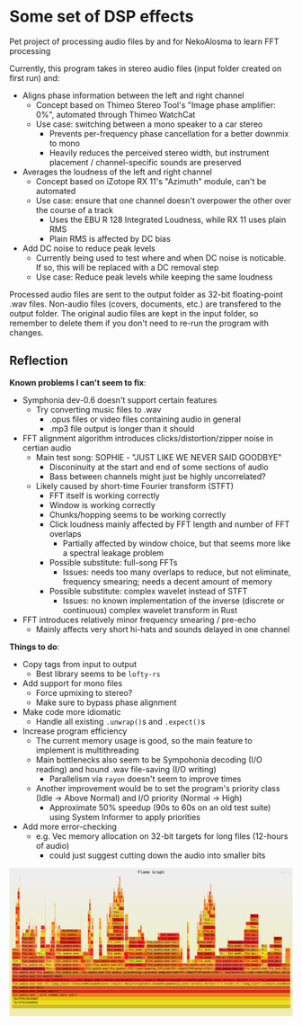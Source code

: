# Some set of DSP effects
Pet project of processing audio files by and for NekoAlosma to learn FFT processing

Currently, this program takes in stereo audio files (input folder created on first run) and:
* Aligns phase information between the left and right channel
  * Concept based on Thimeo Stereo Tool's "Image phase amplifier: 0%", automated through Thimeo WatchCat
  * Use case: switching between a mono speaker to a car stereo
    * Prevents per-frequency phase cancellation for a better downmix to mono
    * Heavily reduces the perceived stereo width, but instrument placement / channel-specific sounds are preserved
* Averages the loudness of the left and right channel
  * Concept based on iZotope RX 11's "Azimuth" module, can't be automated
  * Use case: ensure that one channel doesn't overpower the other over the course of a track
    * Uses the EBU R 128 Integrated Loudness, while RX 11 uses plain RMS
    * Plain RMS is affected by DC bias
* Add DC noise to reduce peak levels
  * Currently being used to test where and when DC noise is noticable. If so, this will be replaced with a DC removal step
  * Use case: Reduce peak levels while keeping the same loudness

Processed audio files are sent to the output folder as 32-bit floating-point .wav files. Non-audio files (covers, documents, etc.) are transfered to the output folder. The original audio files are kept in the input folder, so remember to delete them if you don't need to re-run the program with changes.

## Reflection
__Known problems I can't seem to fix__:
* Symphonia dev-0.6 doesn't support certain features
  * Try converting music files to .wav
    * .opus files or video files containing audio in general
    * .mp3 file output is longer than it should
* FFT alignment algorithm introduces clicks/distortion/zipper noise in certian audio
  * Main test song: SOPHIE - "JUST LIKE WE NEVER SAID GOODBYE"
    * Disconinuity at the start and end of some sections of audio
    * Bass between channels might just be highly uncorrelated?
  * Likely caused by short-time Fourier transform (STFT)
    * FFT itself is working correctly
    * Window is working correctly
    * Chunks/hopping seems to be working correctly
    * Click loudness mainly affected by FFT length and number of FFT overlaps
      * Partially affected by window choice, but that seems more like a spectral leakage problem
    * Possible substitute: full-song FFTs
      * Issues: needs too many overlaps to reduce, but not eliminate, frequency smearing; needs a decent amount of memory
    * Possible substitute: complex wavelet instead of STFT
      * Issues: no known implementation of the inverse (discrete or continuous) complex wavelet transform in Rust
* FFT introduces relatively minor frequency smearing / pre-echo
  * Mainly affects very short hi-hats and sounds delayed in one channel

__Things to do__:
* Copy tags from input to output
  * Best library seems to be `lofty-rs`
* Add support for mono files
  * Force upmixing to stereo?
  * Make sure to bypass phase alignment
* Make code more idiomatic
  * Handle all existing `.unwrap()`s and `.expect()`s
* Increase program efficiency
  * The current memory usage is good, so the main feature to implement is multithreading
  * Main bottlenecks also seem to be Sympohonia decoding (I/O reading) and hound .wav file-saving (I/O writing)
    * Parallelism via `rayon` doesn't seem to improve times
  * Another improvement would be to set the program's priority class (Idle -> Above Normal) and I/O priority (Normal -> High)
    * Approximate 50% speedup (90s to 60s on an old test suite) using System Informer to apply priorities
* Add more error-checking
  * e.g. Vec memory allocation on 32-bit targets for long files (12-hours of audio)
    * could just suggest cutting down the audio into smaller bits

![flamegraph](flamegraph.svg)
